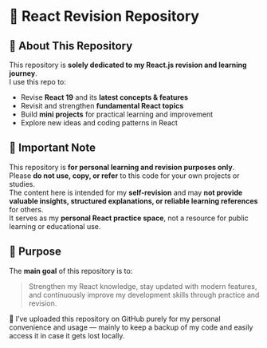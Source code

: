 # 🧠 React Revision Repository

## 📌 About This Repository
This repository is **solely dedicated to my React.js revision and learning journey**.  
I use this repo to:

- Revise **React 19** and its **latest concepts & features**
- Revisit and strengthen **fundamental React topics**
- Build **mini projects** for practical learning and improvement
- Explore new ideas and coding patterns in React

## 🚫 Important Note
This repository is **for personal learning and revision purposes only**.  
Please **do not use, copy, or refer** to this code for your own projects or studies.  
The content here is intended for my **self-revision** and may **not provide valuable insights, structured explanations, or reliable learning references** for others.  
It serves as my **personal React practice space**, not a resource for public learning or educational use.  

## 🎯 Purpose
The **main goal** of this repository is to:  
> Strengthen my React knowledge, stay updated with modern features, and continuously improve my development skills through practice and revision.

💾 I’ve uploaded this repository on GitHub purely for my personal convenience and usage — mainly to keep a backup of my code and easily access it in case it gets lost locally.
